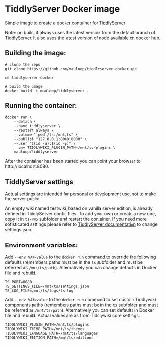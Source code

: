 # TiddlyServer Docker image

Simple image to create a docker container for [TiddlyServer](https://github.com/Arlen22/TiddlyServer)

Note: on build, it always uses the latest version from the default branch of TiddlyServer. It also uses the latest version of node available on docker hub.

## Building the image:

```
# clone the repo
git clone https://github.com/mauloop/tiddlyserver-docker.git

cd tiddlyserver-docker

# build the image
docker build -t mauloop/tiddlyserver .
```

## Running the container:

```
docker run \
	--detach \
	--name tiddlyserver \
	--restart always \
	--volume "`pwd`/ts:/mnt/ts" \
	--publish "127.0.0.1:8080:8080" \
	--user "$(id -u):$(id -g)" \
	--env TIDDLYWIKI_PLUGIN_PATH=/mnt/ts/plugins \
	mauloop/tiddlyserver
```

After the container has been started you can point your browser to http://localhost:8080.

## TiddlyServer settings

Actual settings are intended for personal or development use, not to make the server public.

An empty wiki named testwiki, based on vanilla server edition, is already defined in TiddlyServer config files.
To add your own or create a new one, copy it in `ts/TW5` subfolder and restart the container. If you need more sofisticated settings please refer to [TiddlyServer documentation](https://arlen22.github.io/tiddlyserver/docs/serverconfig.html) to change settings.json.

## Environment variables:

Add `--env VAR=value` to the `docker run` command to override the following defaults (remembers paths must be in the `ts` subfolder and must be referred as `/mnt/ts/path`).
Alternatively you can change defaults in Docker file and rebuild.

```
TS_PORT=8080
TS_SETTINGS_FILE=/mnt/ts/settings.json
TS_LOG_FILE=/mnt/ts/logs/ts.log
```

Add `--env VAR=value` to the `docker run` command to set custom Tiddlywiki components paths (remembers paths must be in the `ts` subfolder and must be referred as `/mnt/ts/path`).
Alternatively you can set defaults in Docker file and rebuild. Actual values are as from Tiddlywiki core settings.

```
TIDDLYWIKI_PLUGIN_PATH=/mnt/ts/plugins
TIDDLYWIKI_THEME_PATH=/mnt/ts/themes
TIDDLYWIKI_LANGUAGE_PATH=/mnt/ts/languages
TIDDLYWIKI_EDITION_PATH=/mnt/ts/editions
```


